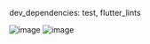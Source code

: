 dev_dependencies: test, flutter_lints  
 
![image](https://github.com/Bishozit/Unit_Testing_in_flutter/assets/110930138/9f35095d-4464-4fd4-bb2d-477da52ad8c9)
![image](https://github.com/Bishozit/Unit_Testing_in_flutter/assets/110930138/84819121-e6c4-4582-8069-89c8e1ce7d41)

